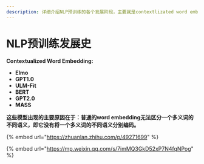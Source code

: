 ```yaml
---
description: 详细介绍NLP预训练的各个发展阶段，主要就是contextlizated word embedding的发展。
---
```


# NLP预训练发展史

**Contextualized Word Embedding:**

* **Elmo**
* **GPT1.0**
* **ULM-Fit**
* **BERT**
* **GPT2.0**
* **MASS**

**这些模型出现的主要原因在于：普通的word embedding无法区分一个多义词的不同语义，即它没有将一个多义词的不同语义分别编码。**

{% embed url="https://zhuanlan.zhihu.com/p/49271699" %}

{% embed url="https://mp.weixin.qq.com/s/7imMQ3GkD52xP7N4fqNPog" %}



